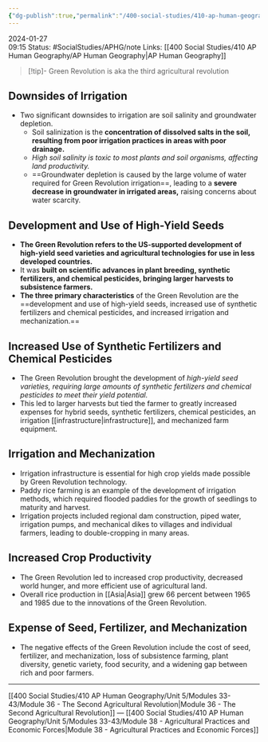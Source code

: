```yaml
---
{"dg-publish":true,"permalink":"/400-social-studies/410-ap-human-geography/unit-5/modules-33-43/module-37-the-green-revolution/","updated":"2024-06-20T12:00:23.621-05:00"}
---
```


2024-01-27  
09:15
Status: #SocialStudies/APHG/note
Links: [[400 Social Studies/410 AP Human Geography/AP Human Geography\|AP Human Geography]]
>[!tip]-
>Green Revolution is aka the third agricultural revolution 
## Downsides of Irrigation
- Two significant downsides to irrigation are soil salinity and groundwater depletion.
  - Soil salinization is the **concentration of dissolved salts in the soil, resulting from poor irrigation practices in areas with poor drainage.**
  - *High soil salinity is toxic to most plants and soil organisms, affecting land productivity.*
  - ==Groundwater depletion is caused by the large volume of water required for Green Revolution irrigation==, leading to a **severe decrease in groundwater in irrigated areas,** raising concerns about water scarcity.
## Development and Use of High-Yield Seeds
- **The Green Revolution refers to the US-supported development of high-yield seed varieties and agricultural technologies for use in less developed countries.**
- It was **built on scientific advances in plant breeding, synthetic fertilizers, and chemical pesticides, bringing larger harvests to subsistence farmers.**
- **The three primary characteristics** of the Green Revolution are the ==development and use of high-yield seeds, increased use of synthetic fertilizers and chemical pesticides, and increased irrigation and mechanization.==
## Increased Use of Synthetic Fertilizers and Chemical Pesticides
- The Green Revolution brought the development of *high-yield seed varieties, requiring large amounts of synthetic fertilizers and chemical pesticides to meet their yield potential.*
- This led to larger harvests but tied the farmer to greatly increased expenses for hybrid seeds, synthetic fertilizers, chemical pesticides, an irrigation [[infrastructure\|infrastructure]], and mechanized farm equipment.
## Irrigation and Mechanization
- Irrigation infrastructure is essential for high crop yields made possible by Green Revolution technology.
- Paddy rice farming is an example of the development of irrigation methods, which required flooded paddies for the growth of seedlings to maturity and harvest.
- Irrigation projects included regional dam construction, piped water, irrigation pumps, and mechanical dikes to villages and individual farmers, leading to double-cropping in many areas.
## Increased Crop Productivity
- The Green Revolution led to increased crop productivity, decreased world hunger, and more efficient use of agricultural land.
- Overall rice production in [[Asia\|Asia]] grew 66 percent between 1965 and 1985 due to the innovations of the Green Revolution.
## Expense of Seed, Fertilizer, and Mechanization
- The negative effects of the Green Revolution include the cost of seed, fertilizer, and mechanization, loss of subsistence farming, plant diversity, genetic variety, food security, and a widening gap between rich and poor farmers.
---
[[400 Social Studies/410 AP Human Geography/Unit 5/Modules 33-43/Module 36 - The Second Agricultural Revolution\|Module 36 - The Second Agricultural Revolution]] — [[400 Social Studies/410 AP Human Geography/Unit 5/Modules 33-43/Module 38 - Agricultural Practices and Economic Forces\|Module 38 - Agricultural Practices and Economic Forces]]